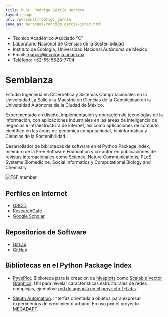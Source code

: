 ```yaml
---
title: M.Sc. Rodrigo García Herrera
layout: page
url: /personal/rodrigo_garcia
save_as: personal/rodrigo_garcia/index.html
---
```


- Técnico Académico Asociado "C"
- Laboratorio Nacional de Ciencias de la Sostenibilidad
- Instituto de Ecología, Universidad Nacional Autónoma de México
- Email: <rgarcia@iecologia.unam.mx>
- Teléfono: +52-55-5623-7704

# Semblanza

Estudió Ingeniería en Cibernética y Sistemas Computacionales en la Universidad La Salle y
la Maestría en Ciencias de la Complejidad en la Universidad Autónoma de la Ciudad de México.

Experimentado en diseño, implementación y operación de tecnologías de
la información, con aplicaciones industriales en las áreas de
inteligencia de negocios e infraestructura de internet, así como
aplicaciones de cómputo científico en las áreas de genómica
computacional, bioinformática y Ciencias de la Sostenibilidad.

Desarrollador de bibliotecas de software en el Python Package Index,
miembro de la Free Software Foundation y co-autor en publicaciones de
revistas internacionales como Science, Nature Communications, PLoS,
Systems Biomedicine, Social Informatics y Computational Biology and
Chemistry.

![FSF member](https://static.fsf.org/nosvn/associate/crm/6274.png)

## Perfiles en Internet
- [ORCiD](http://orcid.org/0000-0002-7972-5746)
- [ResearchGate](https://www.researchgate.net/profile/Rodrigo_Garcia-Herrera)
- [Google Scholar](https://scholar.google.com.mx/citations?user=aLFvcZQAAAAJ)

## Repositorios de Software
- [GitLab](https://gitlab.com/rgarcia-herrera)
- [GitHub](https://github.com/rgarcia-herrera)

## Bibliotecas en el Python Package Index

 - [PyvePlot](https://pypi.org/project/pyveplot/). Biblioteca para la creación de [hiveplots](http://hiveplot.com/) como [Scalable Vector Graphics](https://www.w3.org/Graphics/SVG/). Útil para revelar características estructurales de redes complejas, ejemplos: [red de agencia en el proyecto T-Labs](https://github.com/sostenibilidad-unam/tlabs/tree/master/hiveplot).

 - [Sleuth Automation](https://pypi.org/project/sleuth-automation/). Interfaz orientada a objetos para expresar experimentos de crecimiento urbano. En uso por el proyecto [MEGADAPT](http://megadapt.weebly.com/).



